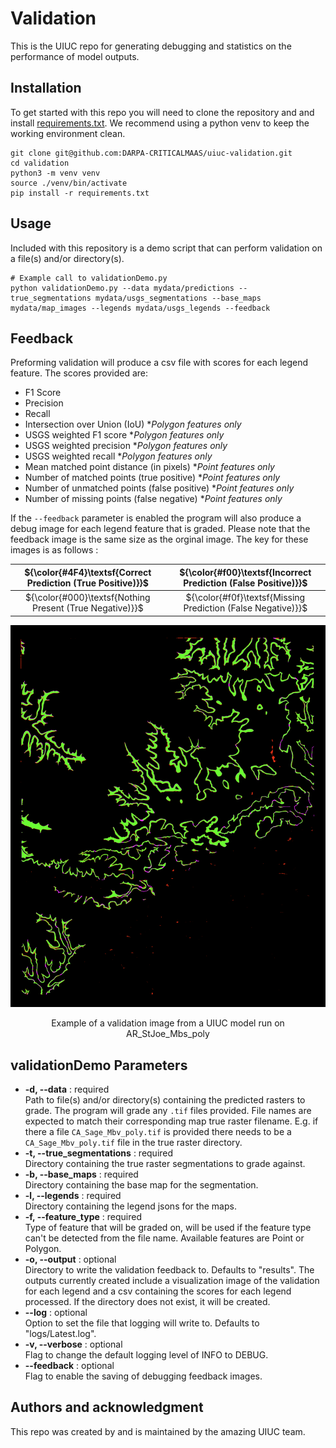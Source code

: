# Validation

This is the UIUC repo for generating debugging and statistics on the performance of model outputs.

## Installation
To get started with this repo you will need to clone the repository and and install [requirements.txt](requirements.txt). We recommend using a python venv to keep the working environment clean.

```
git clone git@github.com:DARPA-CRITICALMAAS/uiuc-validation.git
cd validation
python3 -m venv venv
source ./venv/bin/activate
pip install -r requirements.txt
```

## Usage
Included with this repository is a demo script that can perform validation on a file(s) and/or directory(s). 

```
# Example call to validationDemo.py
python validationDemo.py --data mydata/predictions --true_segmentations mydata/usgs_segmentations --base_maps mydata/map_images --legends mydata/usgs_legends --feedback
```

## Feedback
Preforming validation will produce a csv file with scores for each legend feature. The scores provided are:

* F1 Score
* Precision
* Recall
* Intersection over Union (IoU) **Polygon features only*
* USGS weighted F1 score **Polygon features only*
* USGS weighted precision **Polygon features only*
* USGS weighted recall **Polygon features only*
* Mean matched point distance (in pixels) **Point features only*
* Number of matched points (true positive) **Point features only*
* Number of unmatched points (false positive) **Point features only*
* Number of missing points (false negative) **Point features only*
  
If the `--feedback` parameter is enabled the program will also produce a debug image for each legend feature that is graded. Please note that the feedback image is the same size as the orginal image. The key for these images is as follows :

| ${\color{#4F4}\textsf{Correct Prediction (True Positive)}}$ | ${\color{#f00}\textsf{Incorrect Prediction (False Positive)}}$ |
|:-:|:-:|
| ${\color{#000}\textsf{Nothing Present (True Negative)}}$ | ${\color{#f0f}\textsf{Missing Prediction (False Negative)}}$ |

![Example image of feedback for a polygon feature](img/example_poly.png)

<center>
Example of a validation image from a UIUC model run on AR_StJoe_Mbs_poly
</center>

## validationDemo Parameters
* **-d, --data** : required<br>
    Path to file(s) and/or directory(s) containing the predicted rasters to grade. The program will grade any `.tif` files provided. File names are expected to match their corresponding map true raster filename. E.g. if there a file `CA_Sage_Mbv_poly.tif` is provided there needs to be a `CA_Sage_Mbv_poly.tif` file in the true raster directory.
* **-t, --true_segmentations** : required<br>
    Directory containing the true raster segmentations to grade against.
* **-b, --base_maps** : required<br>
    Directory containing the base map for the segmentation.
* **-l, --legends** : required<br>
    Directory containing the legend jsons for the maps.
* **-f, --feature_type** : required<br>
    Type of feature that will be graded on, will be used if the feature type can't be detected from the file name. Available features are Point or Polygon.
* **-o, --output** : optional<br>
    Directory to write the validation feedback to. Defaults to "results". The outputs currently created include a visualization image of the validation for each legend and a csv containing the scores for each legend processed. If the directory does not exist, it will be created.
* **--log** : optional<br>
    Option to set the file that logging will write to. Defaults to "logs/Latest.log".
* **-v, --verbose** : optional<br>
    Flag to change the default logging level of INFO to DEBUG.
* **--feedback** : optional<br>
    Flag to enable the saving of debugging feedback images.

## Authors and acknowledgment
This repo was created by and is maintained by the amazing UIUC team.
